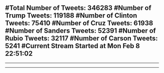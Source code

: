 #Total Number of Tweets: 346283 
#Number of Trump Tweets: 119188
#Number of Clinton Tweets: 75410
#Number of Cruz Tweets: 61938
#Number of Sanders Tweets: 52391
#Number of Rubio Tweets: 32117
#Number of Carson Tweets: 5241
#Current Stream Started at Mon Feb  8 22:51:02
---
---
---
